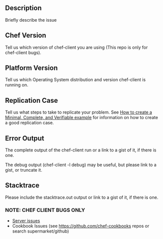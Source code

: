 ## Description

Briefly describe the issue

## Chef Version

Tell us which version of chef-client you are using (This repo is only for chef-client bugs).

## Platform Version

Tell us which Operating System distribution and version chef-client is running on.

## Replication Case

Tell us what steps to take to replicate your problem.  See [How to create a Minimal, Complete, and Verifiable example](https://stackoverflow.com/help/mcve)
for information on how to create a good replication case.

## Error Output

The complete output of the chef-client run or a link to a gist of it, if there is one.

The debug output (chef-client -l debug) may be useful, but please link to a gist, or truncate it.

## Stacktrace

Please include the stacktrace.out output or link to a gist of it, if there is one.

### NOTE: CHEF CLIENT BUGS ONLY

* [Server issues](https://github.com/chef/chef-server/issues/new)
* Cookbook Issues (see https://github.com/chef-cookbooks repos or search supermarket/github)
